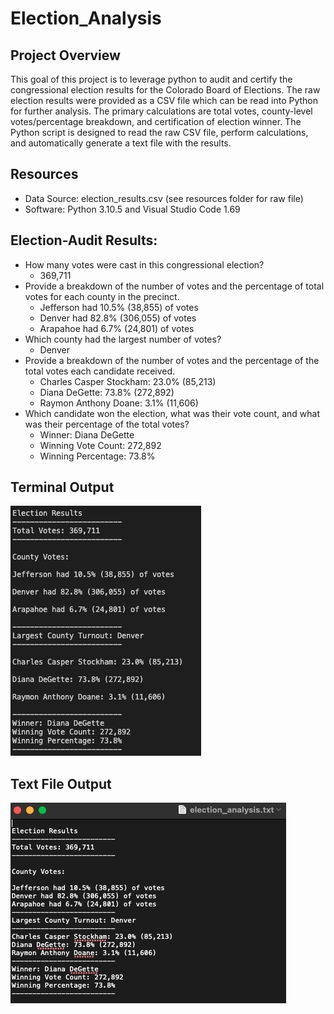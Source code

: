 # Election_Analysis

## Project Overview
This goal of this project is to leverage python to audit and certify the congressional election results for the Colorado Board of Elections. The raw election results were provided as a CSV file which can be read into Python for further analysis. The primary calculations are total votes, county-level votes/percentage breakdown, and certification of election winner. The Python script is designed to read the raw CSV file, perform calculations, and automatically generate a text file with the results. 

## Resources
- Data Source: election_results.csv (see resources folder for raw file)
- Software: Python 3.10.5 and Visual Studio Code 1.69

## Election-Audit Results:
- How many votes were cast in this congressional election?
  - 369,711
- Provide a breakdown of the number of votes and the percentage of total votes for each county in the precinct.
  - Jefferson had 10.5% (38,855) of votes
  - Denver had 82.8% (306,055) of votes
  - Arapahoe had 6.7% (24,801) of votes
- Which county had the largest number of votes?
  - Denver
- Provide a breakdown of the number of votes and the percentage of the total votes each candidate received.
  - Charles Casper Stockham: 23.0% (85,213)
  - Diana DeGette: 73.8% (272,892)
  - Raymon Anthony Doane: 3.1% (11,606)
- Which candidate won the election, what was their vote count, and what was their percentage of the total votes?
  - Winner: Diana DeGette
  - Winning Vote Count: 272,892
  - Winning Percentage: 73.8%

## Terminal Output
![alt text](https://github.com/GrahamBSereno/Election_Analysis/blob/main/Resources/Terminal%20Output.png)

## Text File Output
![alt text](https://github.com/GrahamBSereno/Election_Analysis/blob/main/Resources/Text%20File%20Output.png)
